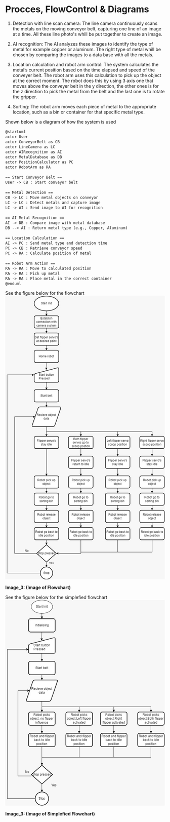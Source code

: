 # Procces, FlowControl & Diagrams
1. Detection with line scan camera: 
The line camera continuously scans the metals on the moving conveyor belt, capturing one line of an image at a time. All these line photo's whill be put together to create an image.

2. AI recognition:
The AI analyzes these images to identify the type of metal for example copper or aluminum. The right type of metal whill be chosen by comparing the images to a data base with all the metals.

3. Location calculation and robot arm control:
The system calculates the metal’s current position based on the time elapsed and speed of the conveyer belt. The robot arm uses this calculation to pick up the object at the correct moment. The robot does this by using 3 axis one that moves above the conveyer belt in the y direction, the other ones is for the z direction to pick the metal from the belt and the last one is to rotate the gripper.

4. Sorting:
The robot arm moves each piece of metal to the appropriate location, such as a bin or container for that specific metal type.


Shown below is a diagram of how the system is used
```plantuml
@startuml
actor User
actor ConveyorBelt as CB
actor LineCamera as LC
actor AIRecognition as AI
actor MetalDatabase as DB
actor PositionCalculator as PC
actor RobotArm as RA

== Start Conveyor Belt ==
User -> CB : Start conveyor belt

== Metal Detection ==
CB -> LC : Move metal objects on conveyor
LC -> LC : Detect metals and capture image
LC -> AI : Send image to AI for recognition

== AI Metal Recognition ==
AI -> DB : Compare image with metal database
DB --> AI : Return metal type (e.g., Copper, Aluminum)

== Location Calculation ==
AI -> PC : Send metal type and detection time
PC -> CB : Retrieve conveyor speed
PC -> RA : Calculate position of metal

== Robot Arm Action ==
RA -> RA : Move to calculated position
RA -> RA : Pick up metal
RA -> RA : Place metal in the correct container
@enduml
```
See the figure below for the flowchart
![Image of Flowchart](./Image/ComplexFlowchart.jpg)

**Image_3: (Image of Flowchart)**

See the figure below for the simplefied flowchart
![Image of Flowchart](./Image/SimpeleFlowChart.jpg)

**Image_3: (Image of Simplefied Flowchart)**